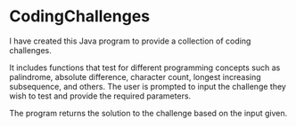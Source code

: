 # CodingChallenges
I have created this Java program to provide a collection of coding challenges. 

It includes functions that test for different programming concepts such as palindrome, absolute difference, character count, 
longest increasing subsequence, and others. The user is prompted to input the challenge they wish to test and provide the required parameters. 

The program returns the solution to the challenge based on the input given.
